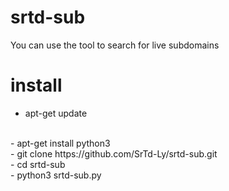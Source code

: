 # srtd-sub
You can use the tool to search for live subdomains

# install 
- apt-get update
<br>
- apt-get install python3
<br>
- git clone https://github.com/SrTd-Ly/srtd-sub.git
<br>
- cd srtd-sub
<br>
- python3 srtd-sub.py
<br>

